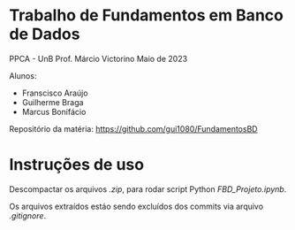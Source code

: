 # Trabalho de Fundamentos em Banco de Dados

PPCA - UnB
Prof. Márcio Victorino
Maio de 2023

Alunos:

- Franscisco Araújo
- Guilherme Braga
- Marcus Bonifácio

Repositório da matéria: https://github.com/gui1080/FundamentosBD

# Instruções de uso

Descompactar os arquivos *.zip*, para rodar script Python *FBD_Projeto.ipynb*. 

Os arquivos extraídos estáo sendo excluídos dos commits via arquivo *.gitignore*. 